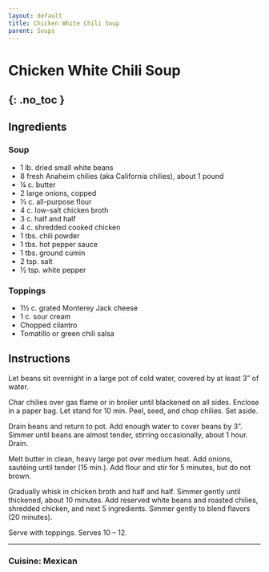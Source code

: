 ```yaml
---
layout: default
title: Chicken White Chili Soup
parent: Soups
---
```


# Chicken White Chili Soup
{: .no_toc }
---

## Ingredients
### Soup
<ul>
	<li>1 lb. dried small white beans</li>
	<li>8 fresh Anaheim chilies (aka California chilies), about 1 pound</li>
	<li>¼ c. butter</li>
	<li>2 large onions, copped</li>
	<li>⅓ c. all-purpose flour</li>
	<li>4 c. low-salt chicken broth</li>
	<li>3 c. half and half</li>
	<li>4 c. shredded cooked chicken</li>
	<li>1 tbs. chili powder</li>
	<li>1 tbs. hot pepper sauce</li>
	<li>1 tbs. ground cumin</li>
	<li>2 tsp. salt</li>
	<li>½ tsp. white pepper</li>
</ul>

### Toppings
<ul>
	<li>1½ c. grated Monterey Jack cheese</li>
	<li>1 c. sour cream</li>
	<li>Chopped cilantro</li>
	<li>Tomatillo or green chili salsa</li>
</ul>

## Instructions
Let beans sit overnight in a large pot of cold water, covered by at least 3” of water.

Char chilies over gas flame or in broiler until blackened on all sides. Enclose in a paper bag. Let stand for 10 min. Peel, seed, and chop chilies. Set aside.

Drain beans and return to pot. Add enough water to cover beans by 3”. Simmer until beans are almost tender, stirring occasionally, about 1 hour. Drain.

Melt butter in clean, heavy large pot over medium heat. Add onions, sautéing until tender (15 min.). Add flour and stir for 5 minutes, but do not brown.

Gradually whisk in chicken broth and half and half. Simmer gently until thickened, about 10 minutes. Add reserved white beans and roasted chilies, shredded chicken, and next 5 ingredients. Simmer gently to blend flavors (20 minutes).

Serve with toppings. Serves 10 – 12.

--- 

### Cuisine: Mexican